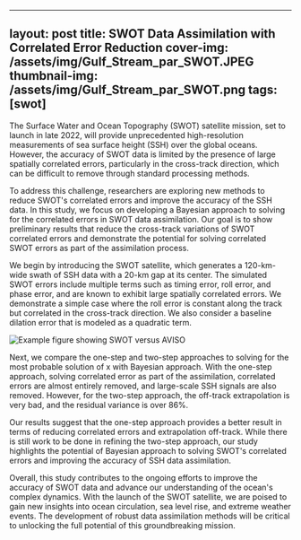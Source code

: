 
---
layout: post
title: SWOT Data Assimilation with Correlated Error Reduction
cover-img: /assets/img/Gulf_Stream_par_SWOT.JPEG
thumbnail-img: /assets/img/Gulf_Stream_par_SWOT.png
tags: [swot]
---

The Surface Water and Ocean Topography (SWOT) satellite mission, set to launch in late 2022, will provide unprecedented high-resolution measurements of sea surface height (SSH) over the global oceans. However, the accuracy of SWOT data is limited by the presence of large spatially correlated errors, particularly in the cross-track direction, which can be difficult to remove through standard processing methods.



To address this challenge, researchers are exploring new methods to reduce SWOT's correlated errors and improve the accuracy of the SSH data. In this study, we focus on developing a Bayesian approach to solving for the correlated errors in SWOT data assimilation. Our goal is to show preliminary results that reduce the cross-track variations of SWOT correlated errors and demonstrate the potential for solving correlated SWOT errors as part of the assimilation process.

We begin by introducing the SWOT satellite, which generates a 120-km-wide swath of SSH data with a 20-km gap at its center. The simulated SWOT errors include multiple terms such as timing error, roll error, and phase error, and are known to exhibit large spatially correlated errors. We demonstrate a simple case where the roll error is constant along the track but correlated in the cross-track direction. We also consider a baseline dilation error that is modeled as a quadratic term.

![Example figure showing SWOT versus AVISO](/assets/img/Gulf_Stream_par_SWOT.JPEG)

Next, we compare the one-step and two-step approaches to solving for the most probable solution of x with Bayesian approach. With the one-step approach, solving correlated error as part of the assimilation, correlated errors are almost entirely removed, and large-scale SSH signals are also removed. However, for the two-step approach, the off-track extrapolation is very bad, and the residual variance is over 86%.

Our results suggest that the one-step approach provides a better result in terms of reducing correlated errors and extrapolation off-track. While there is still work to be done in refining the two-step approach, our study highlights the potential of Bayesian approach to solving SWOT's correlated errors and improving the accuracy of SSH data assimilation.

Overall, this study contributes to the ongoing efforts to improve the accuracy of SWOT data and advance our understanding of the ocean's complex dynamics. With the launch of the SWOT satellite, we are poised to gain new insights into ocean circulation, sea level rise, and extreme weather events. The development of robust data assimilation methods will be critical to unlocking the full potential of this groundbreaking mission.



